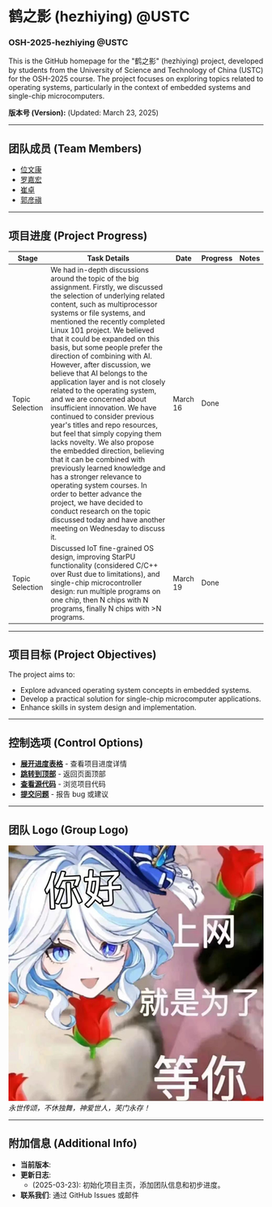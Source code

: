 # 鹤之影 (hezhiying) @USTC  
### OSH-2025-hezhiying @USTC  

This is the GitHub homepage for the "鹤之影" (hezhiying) project, developed by students from the University of Science and Technology of China (USTC) for the OSH-2025 course. The project focuses on exploring topics related to operating systems, particularly in the context of embedded systems and single-chip microcomputers.

**版本号 (Version):** <!-- VERSION_PLACEHOLDER --> (Updated: March 23, 2025)

---

## 团队成员 (Team Members)  

- [位文康](https://github.com/jianyingzhihe)  
- [罗嘉宏](https://github.com/ustcljh)  
- [崔卓](https://github.com/crosaa)  
- [郭彦禛](https://github.com/EricGuoYanzhen)  

---

## 项目进度 (Project Progress)  

| Stage         | Task Details                                                                                                                                                                                                                                                                                                                                                                                                                                                                                                   | Date     | Progress | Notes |
|---------------|----------------------------------------------------------------------------------------------------------------------------------------------------------------------------------------------------------------------------------------------------------------------------------------------------------------------------------------------------------------------------------------------------------------------------------------------------------------------------------------------------------------|----------|----------|-------|
| Topic Selection | We had in-depth discussions around the topic of the big assignment. Firstly, we discussed the selection of underlying related content, such as multiprocessor systems or file systems, and mentioned the recently completed Linux 101 project. We believed that it could be expanded on this basis, but some people prefer the direction of combining with AI. However, after discussion, we believe that AI belongs to the application layer and is not closely related to the operating system, and we are concerned about insufficient innovation. We have continued to consider previous year's titles and repo resources, but feel that simply copying them lacks novelty. We also propose the embedded direction, believing that it can be combined with previously learned knowledge and has a stronger relevance to operating system courses. In order to better advance the project, we have decided to conduct research on the topic discussed today and have another meeting on Wednesday to discuss it. | March 16 | Done     |       |
| Topic Selection | Discussed IoT fine-grained OS design, improving StarPU functionality (considered C/C++ over Rust due to limitations), and single-chip microcontroller design: run multiple programs on one chip, then N chips with N programs, finally N chips with >N programs.                                                                                                                                                                                                                                                  | March 19 | Done     |       |

---

## 项目目标 (Project Objectives)  

The project aims to:  
- Explore advanced operating system concepts in embedded systems.  
- Develop a practical solution for single-chip microcomputer applications.  
- Enhance skills in system design and implementation.  

---

## 控制选项 (Control Options)  

- **[展开进度表格](#project-progress)** - 查看项目进度详情  
- **[跳转到顶部](#鹤之影-hezhiying-ustc)** - 返回页面顶部  
- **[查看源代码](https://github.com/hezhiying-ustc/OSH-2025-hezhiying/tree/main/src)** - 浏览项目代码  
- **[提交问题](https://github.com/hezhiying-ustc/OSH-2025-hezhiying/issues/new)** - 报告 bug 或建议  

---

## 团队 Logo (Group Logo)  

![Group Logo](./src/fufu.jpg)  
*永世传颂，不休独舞，神爱世人，芙门永存！*  

---

## 附加信息 (Additional Info)  

- **当前版本**: <!-- VERSION_PLACEHOLDER -->  
- **更新日志**:  
  - <!-- VERSION_PLACEHOLDER --> (2025-03-23): 初始化项目主页，添加团队信息和初步进度。  
- **联系我们**: 通过 GitHub Issues 或邮件 
